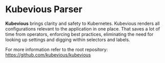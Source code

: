 # Kubevious Parser
**Kubevious** brings clarity and safety to Kubernetes. Kubevious renders all configurations relevant to the application in one place. That saves a lot of time from operators, enforcing best practices, eliminating the need for looking up settings and digging within selectors and labels.

For more information refer to the root repository: https://github.com/kubevious/kubevious
